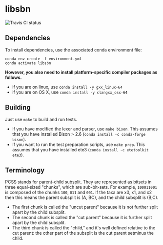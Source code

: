 # libsbn

![Travis CI status](https://travis-ci.org/matsengrp/libsbn.svg?branch=master)

## Dependencies

To install dependencies, use the associated conda environment file:

```
conda env create -f environment.yml
conda activate libsbn
```

**However, you also need to install platform-specific compiler packages as follows.**

* if you are on linux, use `conda install -y gxx_linux-64`
* if you are on OS X, use `conda install -y clangxx_osx-64`


## Building

Just use `make` to build and run tests.

* If you have modified the lexer and parser, use `make bison`. This assumes that you have installed Bison > 2.6 (`conda install -c conda-forge bison`).
* If you want to run the test preparation scripts, use `make prep`. This assumes that you have installed ete3 (`conda install -c etetoolkit ete3`).


## Terminology

PCSS stands for parent-child subsplit.
They are represented as bitsets in three equal-sized "chunks", which are sub-bit-sets.
For example, `100011001` is composed of the chunks `100`, `011` and `001`.
If the taxa are x0, x1, and x2 then this means the parent subsplit is (A, BC), and the child subsplit is (B,C).

* The first chunk is called the "uncut parent" because it is not further split apart by the child subsplit.
* The second chunk is called the "cut parent" because it is further split apart by the child subsplit.
* The third chunk is called the "child," and it's well defined relative to the cut parent: the other part of the subsplit is the cut parent setminus the child.
